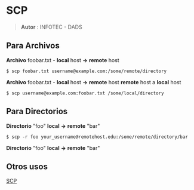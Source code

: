 # SCP

> **Autor** : INFOTEC - DADS

## Para Archivos

**Archivo** foobar.txt - **local** host **->** **remote** host

```shell
$ scp foobar.txt username@example.com:/some/remote/directory
```

**Archivo** foobar.txt - **local** host **->** **remote** host
**remote** host a **local** host

```shell
$ scp username@example.com:foobar.txt /some/local/directory
```

## Para Directorios

**Directorio** "foo" **local** **->** **remote** "bar"

```shell
$ scp -r foo your_username@remotehost.edu:/some/remote/directory/bar
```
**Directorio** "foo" **local** **->** **remote** "bar"

## Otros usos

[SCP](http://www.hypexr.org/linux_scp_help.php)
